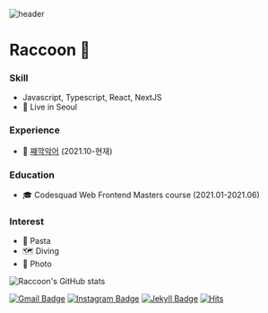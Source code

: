 <!--
**juddroid/juddroid** is a ✨ _special_ ✨ repository because its `README.md` (this file) appears on your GitHub profile.

Here are some ideas to get you started:

- 🔭 I’m currently working on ...
- 🌱 I’m currently learning ...
- 👯 I’m looking to collaborate on ...
- 🤔 I’m looking for help with ...
- 💬 Ask me about ...
- 📫 How to reach me: ...
- 😄 Pronouns: ...
- ⚡ Fun fact: ...
-->
![header](https://capsule-render.vercel.app/api?type=wave&color=auto&height=300&section=header&text=Raccoon&fontSize=90)


# Raccoon 🐾


### Skill

- Javascript, Typescript, React, NextJS
- 🌃 Live in Seoul


### Experience


- 🏢 [쨰깍악어](https://parent.tictoccroc.com/) (2021.10-현재)


### Education
- 🎓 Codesquad Web Frontend Masters course (2021.01-2021.06)


### Interest
- 🍝 Pasta
- 🗺 Diving
- 📸 Photo


![Raccoon's GitHub stats](https://github-readme-stats.vercel.app/api?username=juddroid&show_icons=true&theme=omni)

[![Gmail Badge](https://img.shields.io/badge/Gmail-D14836?style=flat&logo=Gmail&logoColor=white)](mailto:nobllizdc@gmail.com)
[![Instagram Badge](http://img.shields.io/badge/Instagram-blueviolet?style=flat&logo=Instagram&logoColor=white)](https://www.instagram.com/juddroid_raccoon/)
[![Jekyll Badge](http://img.shields.io/badge/Blog-222?style=flat&logo=Jekyll&logoColor=white)](https://juddroid.github.io/)
[![Hits](https://hits.seeyoufarm.com/api/count/incr/badge.svg?url=https%3A%2F%2Fgithub.com%2Fjuddroid&count_bg=%2379C83D&title_bg=%23555555&icon=&icon_color=%23E7E7E7&title=hits&edge_flat=false)](https://raccoon-project-960db.web.app/)
